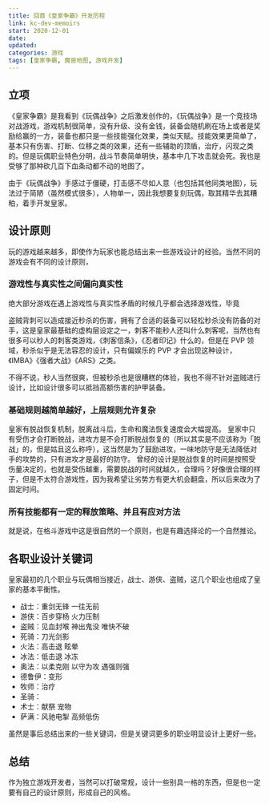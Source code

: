 ```yaml
---
title: 回首《皇家争霸》开发历程
link: kc-dev-memoirs
start: 2020-12-01
date: 
updated:
categories: 游戏
tags: [皇家争霸, 魔兽地图, 游戏开发]
---
```


## 立项

《皇家争霸》是我看到《玩偶战争》之后激发创作的，《玩偶战争》是一个竞技场对战游戏，游戏机制很简单，没有升级、没有金钱，装备会随机刷在场上或者是奖励给赢的一方，装备也都只是一些技能强化效果，类似天赋。技能效果更简单了，基本只有伤害、打断、位移之类的效果，还有一些辅助的顶盾，治疗，闪现之类的。但是玩偶职业特色分明，战斗节奏简单明快，基本中几下攻击就会死。我也是受够了那种砍几百下血条动都不动的地图了。

由于《玩偶战争》手感过于僵硬，打击感不尽如人意（也包括其他同类地图），玩法过于简陋（虽然模式很多），人物单一，因此我想要复刻玩偶，取其精华去其糟粕，着手开发皇家。

## 设计原则

玩的游戏越来越多，即使作为玩家也能总结出来一些游戏设计的经验。当然不同的游戏会有不同的设计原则，

### 游戏性与真实性之间偏向真实性

绝大部分游戏在遇上游戏性与真实性矛盾的时候几乎都会选择游戏性，毕竟

盗贼背刺可以造成接近秒杀的伤害，拥有了合适的装备可以轻松秒杀没有防备的对手，这是皇家最基础的虚构层设定之一，刺客不能秒人还叫什么刺客呢，当然也有很多可以秒人的刺客类游戏，《刺客信条》，《忍者印记》什么的，但是在 PVP 领域，秒杀似乎是无法容忍的设计，只有偏娱乐的 PVP 才会出现这种设计，《IMBA》《强者大战》《ARS》之类。

不得不说，秒人当然很爽，但被秒杀也是很糟糕的体验，我也不得不针对盗贼进行设计，比如设计很多可以抵挡高额伤害的护甲装备。

### 基础规则越简单越好，上层规则允许复杂

皇家有脱战恢复机制，脱离战斗后，生命和魔法恢复速度会大幅提高。
皇家中只有受伤才会打断脱战，进攻方是不会打断脱战恢复的（所以其实是不应该称为「脱战」的，但是姑且这么称呼），这当然是为了鼓励进攻，一味地防守是无法降低对手的攻势的，只有进攻才是最好的防守。
曾经的设计是脱战恢复的时间是按照受伤量决定的，也就是受伤越重，需要脱战的时间就越久，合理吗？好像很合理的样子，但是不太符合游戏性，因为我希望让劣势方有更大机会翻盘，所以后来改为了固定时间。

### 所有技能都有一定的释放策略、并且有应对方法

就是说，在格斗游戏中这是很自然的一个原则，也是有趣选择论的一个自然推论。

## 各职业设计关键词

皇家最初的几个职业与玩偶相当接近，战士、游侠、盗贼，这几个职业也组成了皇家的基本平衡性。

- 战士：重剑无锋 一往无前
- 游侠：百步穿杨 火力压制
- 盗贼：见血封喉 神出鬼没 唯快不破
- 死骑：刀光剑影
- 火法：高击退 眩晕
- 冰法：低击退 冰冻
- 奥法：以柔克刚 以守为攻 遇强则强
- 德鲁伊：变形
- 牧师：治疗
- 圣骑：
- 术士：献祭 宠物
- 萨满：风驰电掣 高频低伤

虽然是事后总结出来的一些关键词，但是关键词更多的职业明显设计上更好一些。

## 总结

作为独立游戏开发者，当然可以打破常规，设计一些别具一格的东西，但是也一定要有自己的设计原则，形成自己的风格。

